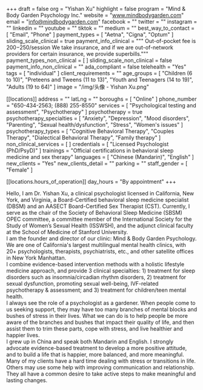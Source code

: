 +++
draft = false
org = "Yishan Xu"
highlight = false
program = "Mind & Body Garden Psychology Inc."
website = "www.mindbodygarden.com"
email = "info@mindbodygarden.com"
facebook = ""
twitter = ""
instagram = ""
linkedin = ""
youtube = ""
tiktok = ""
medium = ""
best_way_to_contact = [ "Email", "Phone" ]
payment_types = [ "Aetna", "Cigna", "Optum" ]
sliding_scale_clinical = true
payment_info_clinical = """
Out-of-pocket fee is $200-$250/session
We take insurance, and if we are out-of-network providers for certain insurance, we provide superbills."""
payment_types_non_clinical = [ ]
sliding_scale_non_clinical = false
payment_info_non_clinical = ""
ada_compliant = false
telehealth = "Yes"
tags = [ "individual" ]
client_requirements = ""
age_groups = [
  "Children (6 to 10)",
  "Preteens and Tweens (11 to 13)",
  "Youth and Teenagers (14 to 19)",
  "Adults (19 to 64)"
]
image = "/img/头像 - Yishan Xu.png"

[[locations]]
address = ""
latLng = ""
boroughs = [ "Online" ]
phone_number = "650-434-2563; (888) 255-8550"
services = [ "Psychological testing and assessment", "Psychotherapy" ]
psychotherapy = true
psychotherapy_specialties = [
  "Anxiety",
  "Depression",
  "Mood disorders",
  "Parenting",
  "Sexual health/dysfunction",
  "Stress",
  "Women's issues"
]
psychotherapy_types = [
  "Cognitive Behavioral Therapy",
  "Couples Therapy",
  "Dialectical Behavioral Therapy",
  "Family therapy"
]
non_clinical_services = [ ]
credentials = [ "Licensed Psychologist (PhD/PsyD)" ]
trainings = "Official certifications in behavioral sleep medicine and sex therapy"
languages = [ "Chinese (Mandarin)", "English" ]
new_clients = "Yes"
new_clients_detail = ""
parking = ""
staff_gender = [ "Female" ]

  [[locations.hours_of_operation]]
  day_hours = "By appointment"
+++


Hello, I am Dr. Yishan Xu, a clinical psychologist licensed in California, New York, and Virginia, a Board-Certified behavioral sleep medicine specialist (DBSM) and an AASECT Board-Certified Sex Therapist (CST). Currently, I serve as the chair of the Society of Behavioral Sleep Medicine (SBSM) OPEC committee, a committee member of the International Society for the Study of Women’s Sexual Health (ISSWSH), and the adjunct clinical faculty at the School of Medicine of Stanford University. <br>
I am the founder and director of our clinic: Mind & Body Garden Psychology. We are one of California's largest multilingual mental health clinics, with 20+ psychologists, therapists, psychiatrists, etc., and other satellite offices in New York Manhattan. <br>
I combine evidence-based intervention methods with a holistic lifestyle medicine approach, and provide 3 clinical specialties: 1) treatment for sleep disorders such as insomnia/circadian rhythm disorders, 2) treatment for sexual dysfunction, promoting sexual well-being, IVF-related psychotherapy & assessment; and 3) treatment for children/teen mental health. <br>
I always see the role of a psychologist as a gardener. When people come to us seeking support, they may have too many branches of mental blocks and bushes of stress in their lives. What we can do is to help people be more aware of the branches and bushes that impact their quality of life, and then assist them to trim these parts, cope with stress, and live healthier and happier lives. <br>
I grew up in China and speak both Mandarin and English. I strongly advocate evidence-based treatment to develop a more positive attitude, and to build a life that is happier, more balanced, and more meaningful. Many of my clients have a hard time dealing with stress or transitions in life. Others may use some help with improving communication and relationship. They all have a common desire to take active steps to make meaningful and lasting changes. <br>
